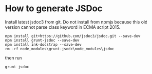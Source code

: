 How to generate JSDoc
==================

Install latest jsdoc3 from git. Do not install from npmjs because this old version cannot parse class keyword in ECMA script 2015.

```
npm install git+https://github.com/jsdoc3/jsdoc.git --save-dev
npm install grunt-jsdoc --save-dev
npm install ink-docstrap --save-dev
rm -rf node_modules\grunt-jsodc\node_modules\jsdoc
```

then run
```
grunt jsdoc
```


